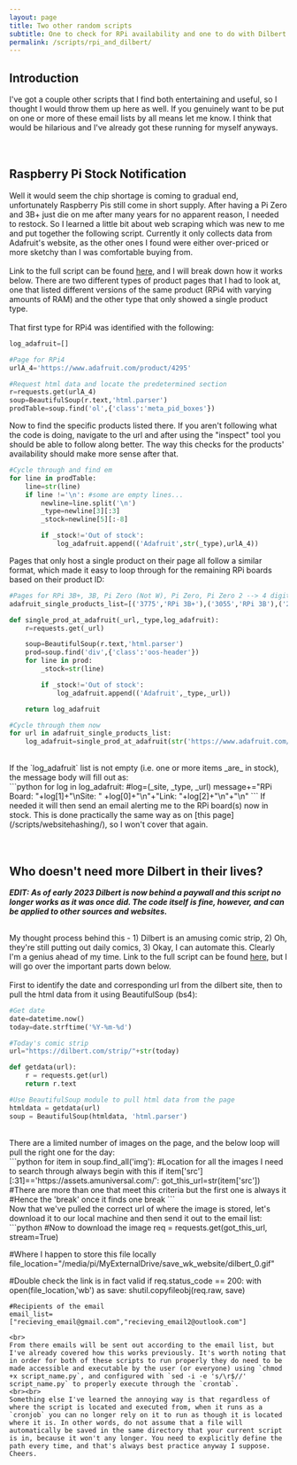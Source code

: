 ```yaml
---
layout: page
title: Two other random scripts
subtitle: One to check for RPi availability and one to do with Dilbert comics
permalink: /scripts/rpi_and_dilbert/
---
```


## Introduction
I've got a couple other scripts that I find both entertaining and useful, so I thought I would throw them up here as well. If you genuinely want to be put on one or more of these email lists by all means let me know. I think that would be hilarious and I've already got these running for myself anyways.<br><br>
<br>
## Raspberry Pi Stock Notification
Well it would seem the chip shortage is coming to gradual end, unfortunately Raspberry Pis still come in short supply. After having a Pi Zero and 3B+ just die on me after many years for no apparent reason, I needed to restock. So I learned a little bit about web scraping which was new to me and put together the following script. Currently it only collects data from Adafruit's website, as the other ones I found were either over-priced or more sketchy than I was comfortable buying from.<br>
<br>
Link to the full script can be found <a href="https://raw.githubusercontent.com/fe-moldark/wesleykent-website/gh-pages/assets/scripts/adafruit_stock.py" target="_blank" rel="noopener noreferrer">here</a>, and I will break down how it works below. There are two different types of product pages that I had to look at, one that listed different versions of the same product (RPi4 with varying amounts of RAM) and the other type that only showed a single product type.
<br><br>
That first type for RPi4 was identified with the following:
```python
log_adafruit=[]

#Page for RPi4
urlA_4='https://www.adafruit.com/product/4295'

#Request html data and locate the predetermined section
r=requests.get(urlA_4)
soup=BeautifulSoup(r.text,'html.parser')
prodTable=soup.find('ol',{'class':'meta_pid_boxes'})
```
Now to find the specific products listed there. If you aren't following what the code is doing, navigate to the url and after using the "inspect" tool you should be able to follow along better. The way this checks for the products' availability should make more sense after that.<br>
```python
#Cycle through and find em
for line in prodTable:
    line=str(line)
    if line !='\n': #some are empty lines...
        newline=line.split('\n')
        _type=newline[3][:3]
        _stock=newline[5][:-8]

        if _stock!='Out of stock':
            log_adafruit.append(('Adafruit',str(_type),urlA_4))
```
Pages that only host a single product on their page all follow a similar format, which made it easy to loop through for the remaining RPi boards based on their product ID:
```python
#Pages for RPi 3B+, 3B, Pi Zero (Not W), Pi Zero, Pi Zero 2 --> 4 digit number is the product ID
adafruit_single_products_list=[('3775','RPi 3B+'),('3055','RPi 3B'),('2885','RPi Zero (Not W)'),('3400','RPi Zero W'),('5291','RPi Zero 2')]

def single_prod_at_adafruit(_url,_type,log_adafruit):
    r=requests.get(_url)

    soup=BeautifulSoup(r.text,'html.parser')
    prod=soup.find('div',{'class':'oos-header'})
    for line in prod:
        _stock=str(line)

        if _stock!='Out of stock':
            log_adafruit.append(('Adafruit',_type,_url))

    return log_adafruit

#Cycle through them now
for url in adafruit_single_products_list:
    log_adafruit=single_prod_at_adafruit(str('https://www.adafruit.com/product/'+url[0]),url[1],log_adafruit)
```
<br>
If the `log_adafruit` list is not empty (i.e. one or more items _are_ in stock), the message body will fill out as:<br>
```python
for log in log_adafruit: #log=(_site, _type, _url)
    message+="RPi Board: "+log[1]+"\nSite: " +log[0]+"\n"+"Link: "+log[2]+"\n"+"\n"
```
If needed it will then send an email alerting me to the RPi board(s) now in stock. This is done practically the same way as on [this page](/scripts/websitehashing/), so I won't cover that again.
<br><br><br>


## Who doesn't need more Dilbert in their lives?
_**EDIT: As of early 2023 Dilbert is now behind a paywall and this script no longer works as it was once did. The code itself is fine, however, and can be applied to other sources and websites.**_<br><br>

My thought process behind this - 1) Dilbert is an amusing comic strip, 2) Oh, they're still putting out daily comics, 3) Okay, I can automate this. Clearly I'm a genius ahead of my time. Link to the full script can be found <a href="https://raw.githubusercontent.com/fe-moldark/wesleykent-website/gh-pages/assets/scripts/daily_dilbert.py" target="_blank" rel="noopener noreferrer">here</a>, but I will go over the important parts down below.<br><br>
First to identify the date and corresponding url from the dilbert site, then to pull the html data from it using BeautifulSoup (bs4):<br>
```python
#Get date
date=datetime.now()
today=date.strftime('%Y-%m-%d')

#Today's comic strip
url="https://dilbert.com/strip/"+str(today)

def getdata(url): 
    r = requests.get(url) 
    return r.text

#Use BeautifulSoup module to pull html data from the page
htmldata = getdata(url) 
soup = BeautifulSoup(htmldata, 'html.parser') 
```
<br>
There are a limited number of images on the page, and the below loop will pull the right one for the day:<br>
```python
for item in soup.find_all('img'):
    #Location for all the images I need to search through always begin with this
    if item['src'][:31]=='https://assets.amuniversal.com/':
        got_this_url=str(item['src'])
        #There are more than one that meet this criteria but the first one is always it
        #Hence the 'break' once it finds one
        break
```
<br>
Now that we've pulled the correct url of where the image is stored, let's download it to our local machine and then send it out to the email list:<br>
```python
#Now to download the image
req = requests.get(got_this_url, stream=True)

#Where I happen to store this file locally
file_location="/media/pi/MyExternalDrive/save_wk_website/dilbert_0.gif"

#Double check the link is in fact valid
if req.status_code == 200:
    with open(file_location,'wb') as save:
        shutil.copyfileobj(req.raw, save)

    #Recipients of the email
    email_list=["recieving_email@gmail.com","recieving_email2@outlook.com"]
```
<br>
From there emails will be sent out according to the email list, but I've already covered how this works previously. It's worth noting that in order for both of these scripts to run properly they do need to be made accessible and executable by the user (or everyone) using `chmod +x script_name.py`, and configured with `sed -i -e 's/\r$//' script_name.py` to properly execute through the `crontab`.
<br><br>
Something else I've learned the annoying way is that regardless of where the script is located and executed from, when it runs as a `cronjob` you can no longer rely on it to run as though it is located where it is. In other words, do not assume that a file will automatically be saved in the same directory that your current script is in, because it won't any longer. You need to explicitly define the path every time, and that's always best practice anyway I suppose. Cheers.
